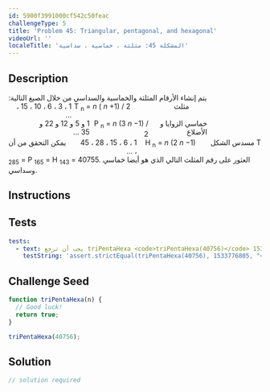 ```yaml
---
id: 5900f3991000cf542c50feac
challengeType: 5
title: 'Problem 45: Triangular, pentagonal, and hexagonal'
videoUrl: ''
localeTitle: 'المشكلة 45: مثلثة ، خماسية ، سداسية'
---
```


## Description
<section id="description"> يتم إنشاء الأرقام المثلثة والخماسية والسداسي من خلال الصيغ التالية: <div style="display: inline-grid; text-align: center; grid-template-columns: repeat(3, minmax(117px, 12%)); grid-template-rows: auto;;text-align:right;direction:rtl"><div style=";text-align:right;direction:rtl"> مثلث </div><div style=";text-align:right;direction:rtl"> T <sub>n</sub> = <var>n</var> ( <var>n</var> +1) / 2 </div><div style=";text-align:right;direction:rtl"> 1 ، 3 ، 6 ، 10 ، 15 ، ... </div></div><div style="display: inline-grid; text-align: center; grid-template-columns: repeat(3, minmax(117px, 12%)); grid-template-rows: auto;;text-align:right;direction:rtl"><div style=";text-align:right;direction:rtl"> خماسي الزوايا و الأضلاع </div><div style=";text-align:right;direction:rtl"> P <sub>n</sub> = <var>n</var> (3 <var>n</var> −1) / 2 </div><div style=";text-align:right;direction:rtl"> 1 و 5 و 12 و 22 و 35 ... </div></div><div style="display: inline-grid; text-align: center; grid-template-columns: repeat(3, minmax(117px, 12%)); grid-template-rows: auto;;text-align:right;direction:rtl"><div style=";text-align:right;direction:rtl"> مسدس الشكل </div><div style=";text-align:right;direction:rtl"> H <sub>n</sub> = <var>n</var> (2 <var>n</var> −1) </div><div style=";text-align:right;direction:rtl"> 1 ، 6 ، 15 ، 28 ، 45 ، ... </div></div> يمكن التحقق من أن T <sub>285</sub> = P <sub>165</sub> = H <sub>143</sub> = 40755. العثور على رقم المثلث التالي الذي هو أيضا خماسي وسداسي. </section>

## Instructions
<section id="instructions">
</section>

## Tests
<section id='tests'>

```yml
tests:
  - text: يجب أن ترجع triPentaHexa <code>triPentaHexa(40756)</code> 1533776805.
    testString: 'assert.strictEqual(triPentaHexa(40756), 1533776805, "<code>triPentaHexa(40756)</code> should return 1533776805.");'

```

</section>

## Challenge Seed
<section id='challengeSeed'>

<div id='js-seed'>

```js
function triPentaHexa(n) {
  // Good luck!
  return true;
}

triPentaHexa(40756);

```

</div>



</section>

## Solution
<section id='solution'>

```js
// solution required
```
</section>
